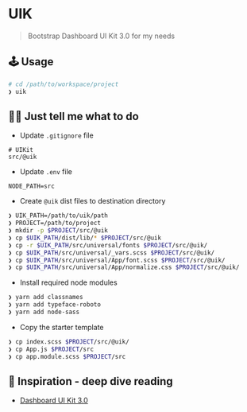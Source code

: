 # UIK

> Bootstrap Dashboard UI Kit 3.0 for my needs

## 🕹️ Usage

```sh
# cd /path/to/workspace/project
❯ uik
```

## 👩‍💻 Just tell me what to do

* Update `.gitignore` file

```
# UIKit
src/@uik
```

* Update `.env` file

```
NODE_PATH=src
```

* Create `@uik` dist files to destination directory

```sh
❯ UIK_PATH=/path/to/uik/path
❯ PROJECT=/path/to/project
❯ mkdir -p $PROJECT/src/@uik
❯ cp $UIK_PATH/dist/lib/* $PROJECT/src/@uik
❯ cp -r $UIK_PATH/src/universal/fonts $PROJECT/src/@uik/
❯ cp $UIK_PATH/src/universal/_vars.scss $PROJECT/src/@uik/
❯ cp $UIK_PATH/src/universal/App/font.scss $PROJECT/src/@uik/
❯ cp $UIK_PATH/src/universal/App/normalize.css $PROJECT/src/@uik/
```

* Install required node modules

```sh
❯ yarn add classnames
❯ yarn add typeface-roboto
❯ yarn add node-sass
```

* Copy the starter template

```sh
❯ cp index.scss $PROJECT/src/@uik/
❯ cp App.js $PROJECT/src
❯ cp app.module.scss $PROJECT/src
```



## 🌱 Inspiration - deep dive reading

* [Dashboard UI Kit 3.0](https://janlosert.com/store/dashboard-ui-kit-3.html)
